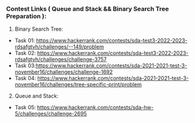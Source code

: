 ### Contest Links ( Queue and Stack && Binary Search Tree Preparation ):

1. Binary Search Tree:
- Task 01: https://www.hackerrank.com/contests/sda-test3-2022-2023-rdsafgtvh/challenges/--149/problem
- Task 02: https://www.hackerrank.com/contests/sda-test3-2022-2023-rdsafgtvh/challenges/challenge-3757
- Task 03:https://www.hackerrank.com/contests/sda-2021-2021-test-3-november16/challenges/challenge-1692 
- Task 04: https://www.hackerrank.com/contests/sda-2021-2021-test-3-november16/challenges/tree-specific-print/problem

2. Queue and Stack:
- Task 05: https://www.hackerrank.com/contests/sda-hw-5/challenges/challenge-2695

